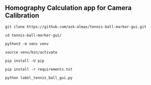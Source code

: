 ## Homography Calculation app for Camera Calibration

`git clone https://github.com/ask-almas/tennis-ball-marker-gui.git`

`cd tennis-ball-marker-gui/`

`python3 -m venv venv`

`source venv/bin/activate`

`pip install -U pip`

`pip install -r requirements.txt`

`python label_tennis_ball_gui.py`
